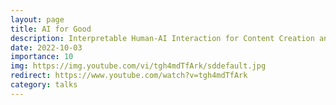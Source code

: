 ```yaml
---
layout: page
title: AI for Good
description: Interpretable Human-AI Interaction for Content Creation and Machine Autonomy
date: 2022-10-03
importance: 10
img: https://img.youtube.com/vi/tgh4mdTfArk/sddefault.jpg
redirect: https://www.youtube.com/watch?v=tgh4mdTfArk
category: talks
---
```


